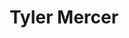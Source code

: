 ---
title: Tyler Mercer
description: Desarrollador web, entusiasta del diseño conductual y seguidor de Jesús
layout: home
pageScopedStyles: true
pagination:
    data: collections.posts
    size: 5
    reverse: true
    alias: posts
---